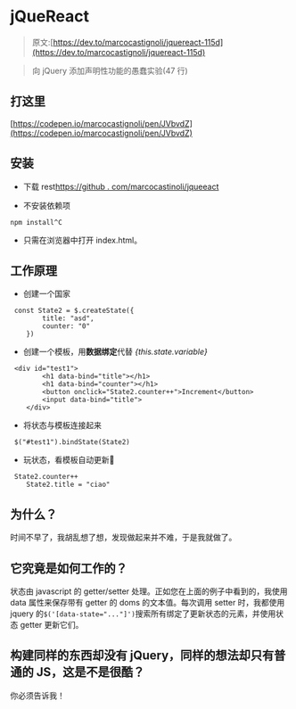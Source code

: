 # jQueReact

> 原文:[https://dev.to/marcocastignoli/jquereact-115d](https://dev.to/marcocastignoli/jquereact-115d)

> 向 jQuery 添加声明性功能的愚蠢实验(47 行)

## [](#play-here)打这里

[https://codepen.io/marcocastignoli/pen/JVbvdZ](https://codepen.io/marcocastignoli/pen/JVbvdZ)

## [](#install)安装

*   下载 rest[https://github . com/marcocastinoli/jqueeact](https://github.com/marcocastignoli/jQueReact)

*   不安装依赖项

```
npm install^C 
```

*   只需在浏览器中打开 index.html。

## [](#how-it-works)工作原理

*   创建一个国家

```
 const State2 = $.createState({
        title: "asd",
        counter: "0"
    }) 
```

*   创建一个模板，用**数据绑定**代替 *{this.state.variable}*

```
 <div id="test1">
        <h1 data-bind="title"></h1>
        <h1 data-bind="counter"></h1>
        <button onclick="State2.counter++">Increment</button>
        <input data-bind="title">
    </div> 
```

*   将状态与模板连接起来

```
 $("#test1").bindState(State2) 
```

*   玩状态，看模板自动更新🧙

```
 State2.counter++
    State2.title = "ciao" 
```

## [](#why)为什么？

时间不早了，我胡乱想了想，发现做起来并不难，于是我就做了。

## [](#how-it-really-works)它究竟是如何工作的？

状态由 javascript 的 getter/setter 处理。正如您在上面的例子中看到的，我使用 data 属性来保存带有 getter 的 doms 的文本值。每次调用 setter 时，我都使用 jquery 的`$('[data-state="..."]')`搜索所有绑定了更新状态的元素，并使用状态 getter 更新它们。

## 构建同样的东西却没有 jQuery，同样的想法却只有普通的 JS，这是不是很酷？

你必须告诉我！